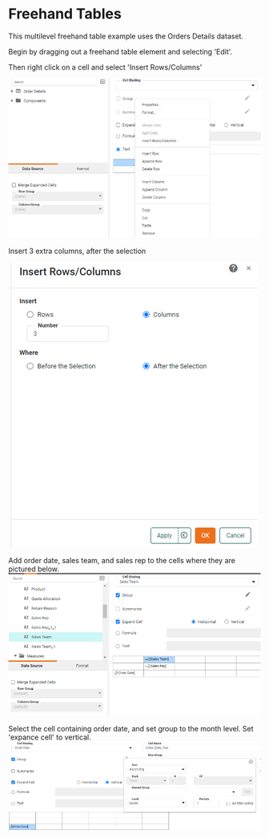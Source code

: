 # Freehand Tables
This multilevel freehand table example uses the Orders Details dataset.

Begin by dragging out a freehand table element and selecting 'Edit'.

Then right click on a cell and select 'Insert Rows/Columns'

![](screenshots/insert-rows-columns.PNG)


Insert 3 extra columns, after the selection

![](screenshots/insert-extra-rows-columns.PNG)


Add order date, sales team, and sales rep to the cells where they are pictured below.
![](screenshots/add-sales-team.PNG)

Select the cell containing order date, and set group to the month level. Set 'expance cell' to vertical.
![](screenshots/set-grouping-to-by-month.PNG)



